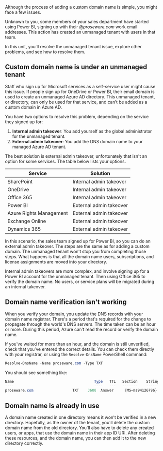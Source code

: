 Although the process of adding a custom domain name is simple, you might face a few issues.

Unknown to you, some members of your sales department have started using Power BI, signing up with their @*proseware.com* work email addresses. This action has created an unmanaged tenant with users in that team.

In this unit, you'll resolve the unmanaged tenant issue, explore other problems, and see how to resolve them.

## Custom domain name is under an unmanaged tenant

Staff who sign up for Microsoft services as a self-service user might cause this issue. If people sign up for OneDrive or Power BI, their email domain is used to create an unmanaged Azure AD directory. This unmanaged tenant, or directory, can only be used for that service, and can't be added as a custom domain in Azure AD.

You have two options to resolve this problem, depending on the service they signed up for:

1. **Internal admin takeover**: You add yourself as the global administrator for the unmanaged tenant.
1. **External admin takeover**: You add the DNS domain name to your managed Azure AD tenant.

The best solution is external admin takeover, unfortunately that isn't an option for some services. The table below lists your options.

|Service  |Solution  |
|----|----|
|SharePoint              | Internal admin takeover |
|OneDrive                | Internal admin takeover |
|Office 365              | Internal admin takeover |
|Power BI                | External admin takeover |
|Azure Rights Management | External admin takeover |
|Exchange Online        | External admin takeover |
|Dynamics 365           | External admin takeover |

In this scenario, the sales team signed up for Power BI, so you can do an external admin takeover. The steps are the same as for adding a custom domain. The unmanaged tenant won't stop you from completing those steps. What happens is that all the domain name users, subscriptions, and license assignments are moved into your directory.

Internal admin takeovers are more complex, and involve signing up for a Power BI account for the unmanaged tenant. Then using Office 365 to verify the domain name. No users, or service plans will be migrated during an internal takeover.

## Domain name verification isn't working

When you verify your domain, you update the DNS records with your domain name registrar. There's a period that's required for the change to propagate through the world's DNS servers. The time taken can be an hour or more. During this period, Azure can't read the record or verify the domain name.

If you've waited for more than an hour, and the domain is still unverified, check that you've entered the correct details. You can check them directly with your registrar, or using the `Resolve-DnsName` PowerShell command:

```PowerShell
Resolve-DnsName -Name proseware.com -Type TXT
```

You should see something like:

```PowerShell
Name                                     Type   TTL   Section    Strings
----                                     ----   ---   -------    -------
proseware.com                  TXT    3600  Answer     {MS=ms94126796}
```

## Domain name is already in use

A domain name created in one directory means it won't be verified in a new directory. Hopefully, as the owner of the tenant, you'll delete the custom domain name from the old directory. You'll also have to delete any created users, or apps, that use the domain name in their app ID URI. After deleting these resources, and the domain name, you can then add it to the new directory correctly.